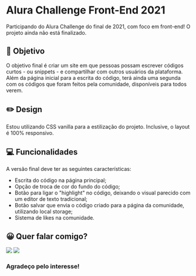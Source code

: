 # Alura Challenge Front-End 2021

Participando do Alura Challenge do final de 2021, com foco em front-end! O projeto ainda não está finalizado.

## 🚀 Objetivo

O objetivo final é criar um site em que pessoas possam escrever códigos curtos - ou snippets - e compartilhar com outros usuários da plataforma. Além da página inicial para a escrita do código, terá ainda uma segunda com os códigos que foram feitos pela comunidade, disponíveis para todos verem.

## ✏️ Design

Estou utilizando CSS vanilla para a estilização do projeto. Inclusive, o layout é 100% responsivo.

## 💻 Funcionalidades

A versão final deve ter as seguintes características:
* Escrita do código na página principal;
* Opção de troca de cor do fundo do código;
* Botão para ligar o "highlight" no código, deixando o visual parecido com um editor de texto tradicional;
* Botão salvar que envia o código criado para a página da comunidade, utilizando local storage;
* Sistema de likes na comunidade.

## 😀 Quer falar comigo?

<a href="https://www.linkedin.com/in/douglasdduarte" alt="Linkedin">
<img src="https://img.shields.io/badge/-Linkedin-0e76a8?style=flat-square&logo=Linkedin&logoColor=white&link=https://www.linkedin.com/in/douglasdduarte" /></a>

<a href="https://api.whatsapp.com/send?phone=5551993669592" alt="WhatsApp">
<img src="https://img.shields.io/badge/-WhatsApp-25d366?style=flat-square&labelColor=25d366&logo=whatsapp&logoColor=white&link=https://api.whatsapp.com/send?phone=5551993669592"/></a> 

### Agradeço pelo interesse!
